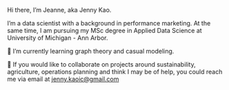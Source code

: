 Hi there, I’m Jeanne, aka Jenny Kao. 

I’m a data scientist with a background in performance marketing. At the same time, I am pursuing my MSc degree in Applied Data Science at University of Michigan - Ann Arbor.

🌱 I’m currently learning graph theory and casual modeling.

💞️ If you would like to collaborate on projects around sustainability, agriculture, operations planning and think I may be of help, you could reach me via email at jenny.kaoic@gmail.com

<!---
jeanne1994/jeanne1994 is a ✨ special ✨ repository because its `README.md` (this file) appears on your GitHub profile.
You can click the Preview link to take a look at your changes.
--->
